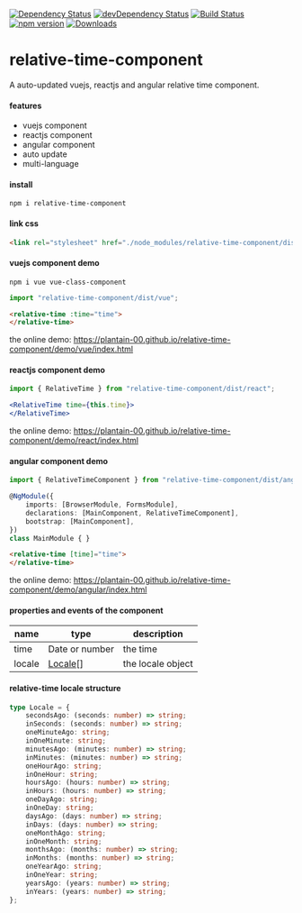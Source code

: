 [![Dependency Status](https://david-dm.org/plantain-00/relative-time-component.svg)](https://david-dm.org/plantain-00/relative-time-component)
[![devDependency Status](https://david-dm.org/plantain-00/relative-time-component/dev-status.svg)](https://david-dm.org/plantain-00/relative-time-component#info=devDependencies)
[![Build Status](https://travis-ci.org/plantain-00/relative-time-component.svg?branch=master)](https://travis-ci.org/plantain-00/relative-time-component)
[![npm version](https://badge.fury.io/js/relative-time-component.svg)](https://badge.fury.io/js/relative-time-component)
[![Downloads](https://img.shields.io/npm/dm/relative-time-component.svg)](https://www.npmjs.com/package/relative-time-component)

# relative-time-component
A auto-updated vuejs, reactjs and angular relative time component.

#### features

+ vuejs component
+ reactjs component
+ angular component
+ auto update
+ multi-language

#### install

`npm i relative-time-component`

#### link css

```html
<link rel="stylesheet" href="./node_modules/relative-time-component/dist/relative-time.min.css" />
```

#### vuejs component demo

`npm i vue vue-class-component`

```ts
import "relative-time-component/dist/vue";
```

```html
<relative-time :time="time">
</relative-time>
```

the online demo: https://plantain-00.github.io/relative-time-component/demo/vue/index.html

#### reactjs component demo

```ts
import { RelativeTime } from "relative-time-component/dist/react";
```

```jsx
<RelativeTime time={this.time}>
</RelativeTime>
```

the online demo: https://plantain-00.github.io/relative-time-component/demo/react/index.html

#### angular component demo

```ts
import { RelativeTimeComponent } from "relative-time-component/dist/angular";

@NgModule({
    imports: [BrowserModule, FormsModule],
    declarations: [MainComponent, RelativeTimeComponent],
    bootstrap: [MainComponent],
})
class MainModule { }
```

```html
<relative-time [time]="time">
</relative-time>
```

the online demo: https://plantain-00.github.io/relative-time-component/demo/angular/index.html

#### properties and events of the component

name | type | description
--- | --- | ---
time | Date or number | the time
locale | [Locale](#relative-time-locale-structure)[] | the locale object

#### relative-time locale structure

```ts
type Locale = {
    secondsAgo: (seconds: number) => string;
    inSeconds: (seconds: number) => string;
    oneMinuteAgo: string;
    inOneMinute: string;
    minutesAgo: (minutes: number) => string;
    inMinutes: (minutes: number) => string;
    oneHourAgo: string;
    inOneHour: string;
    hoursAgo: (hours: number) => string;
    inHours: (hours: number) => string;
    oneDayAgo: string;
    inOneDay: string;
    daysAgo: (days: number) => string;
    inDays: (days: number) => string;
    oneMonthAgo: string;
    inOneMonth: string;
    monthsAgo: (months: number) => string;
    inMonths: (months: number) => string;
    oneYearAgo: string;
    inOneYear: string;
    yearsAgo: (years: number) => string;
    inYears: (years: number) => string;
};
```
